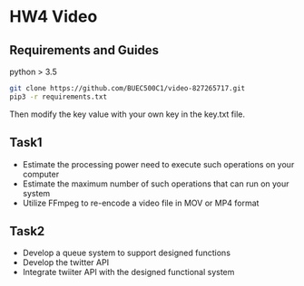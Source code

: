 # HW4 Video
## Requirements and Guides
python > 3.5

```bash
git clone https://github.com/BUEC500C1/video-827265717.git
pip3 -r requirements.txt
```
Then modify the key value with your own key in the key.txt file.

## Task1
- Estimate the processing power need to execute such operations on your computer
- Estimate the maximum number of such operations that can run on your system
- Utilize FFmpeg to re-encode a video file in MOV or MP4 format

## Task2
- Develop a queue system to support designed functions
- Develop the twitter API
- Integrate twiiter API with the designed functional system

